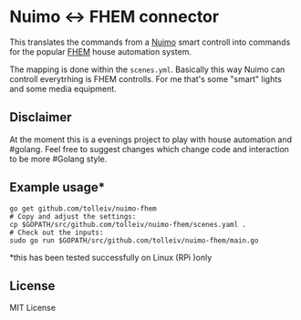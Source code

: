 # Nuimo <-> FHEM connector 

This translates the commands from a [Nuimo](http://www.senic.com) smart controll into commands for the popular [FHEM](http://fhem.org) house automation system.
 
The mapping is done within the `scenes.yml`. Basically this way Nuimo can controll everytrhing is FHEM controlls. For me that's some "smart" lights and some media equipment.

## Disclaimer
 
At the moment this is a evenings project to play with house automation and #golang. Feel free to suggest changes which change code and interaction to be more #Golang style.

## Example usage*

    go get github.com/tolleiv/nuimo-fhem
    # Copy and adjust the settings:
    cp $GOPATH/src/github.com/tolleiv/nuimo-fhem/scenes.yaml .
    # Check out the inputs:
    sudo go run $GOPATH/src/github.com/tolleiv/nuimo-fhem/main.go

*this has been tested successfully on Linux (RPi )only

## License 
 
 MIT License
